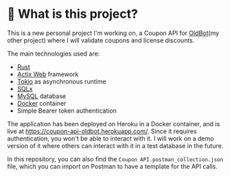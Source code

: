 # 🦀 What is this project?
This is a new personal project I'm working on, a Coupon API for [OldBot](http://oldbot.com.br/)(my other project) where I will validate coupons and license discounts.

The main technologies used are:
- [Rust](https://www.rust-lang.org/)
- [Actix Web](https://actix.rs/) framework
- [Tokio](https://tokio.rs/) as asynchronous runtime
- [SQLx](https://github.com/launchbadge/sqlx)
- [MySQL](https://www.mysql.com/) database
- [Docker](https://www.docker.com/) container
- Simple Bearer token authentication

The application has been deployed on Heroku in a Docker container, and is live at https://coupon-api-oldbot.herokuapp.com/.
Since it requires authentication, you won't be able to interact with it. I will work on a demo version of it where others can interact with it in a test database in the future.

In this repository, you can also find the `Coupon API.postman_collection.json` file, which you can import on Postman to have a template for the API calls.
